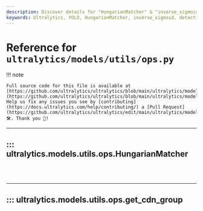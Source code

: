```yaml
---
description: Discover details for "HungarianMatcher" & "inverse_sigmoid" functions in Ultralytics YOLO, advanced tools supporting detection models.
keywords: Ultralytics, YOLO, HungarianMatcher, inverse_sigmoid, detection models, model utilities, ops
---
```


# Reference for `ultralytics/models/utils/ops.py`

!!! note

    Full source code for this file is available at [https://github.com/ultralytics/ultralytics/blob/main/ultralytics/models/utils/ops.py](https://github.com/ultralytics/ultralytics/blob/main/ultralytics/models/utils/ops.py). Help us fix any issues you see by [contributing](https://docs.ultralytics.com/help/contributing/) a [Pull Request](https://github.com/ultralytics/ultralytics/edit/main/ultralytics/models/utils/ops.py) 🛠️. Thank you 🙏!

---
## ::: ultralytics.models.utils.ops.HungarianMatcher
<br><br>

---
## ::: ultralytics.models.utils.ops.get_cdn_group
<br><br>
